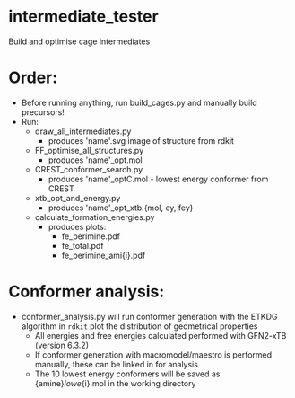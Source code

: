 # intermediate_tester
Build and optimise cage intermediates

# Order:
* Before running anything, run build_cages.py and manually build precursors!
* Run:
    * draw_all_intermediates.py
        * produces 'name'.svg image of structure from rdkit
    * FF_optimise_all_structures.py
        * produces 'name'_opt.mol
    * CREST_conformer_search.py
        * produces 'name'_optC.mol - lowest energy conformer from CREST
    * xtb_opt_and_energy.py
        * produces 'name'_opt_xtb.{mol, ey, fey}
    * calculate_formation_energies.py
        * produces plots:
            * fe_perimine.pdf
            * fe_total.pdf
            * fe_perimine_ami{i}.pdf

# Conformer analysis:
* conformer_analysis.py will run conformer generation with the ETKDG algorithm in `rdkit` plot the distribution of geometrical properties
    * All energies and free energies calculated performed with GFN2-xTB (version 6.3.2)
    * If conformer generation with macromodel/maestro is performed manually, these can be linked in for analysis
    * The 10 lowest energy conformers will be saved as {amine}_lowe_{i}.mol in the working directory
